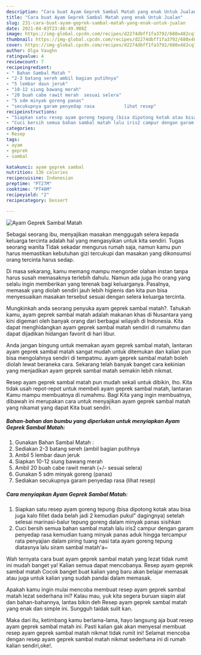 ```yaml
---
description: "Cara buat Ayam Geprek Sambal Matah yang enak Untuk Jualan"
title: "Cara buat Ayam Geprek Sambal Matah yang enak Untuk Jualan"
slug: 231-cara-buat-ayam-geprek-sambal-matah-yang-enak-untuk-jualan
date: 2021-04-03T23:48:49.908Z
image: https://img-global.cpcdn.com/recipes/d2274dbff1fa3792/680x482cq70/ayam-geprek-sambal-matah-foto-resep-utama.jpg
thumbnail: https://img-global.cpcdn.com/recipes/d2274dbff1fa3792/680x482cq70/ayam-geprek-sambal-matah-foto-resep-utama.jpg
cover: https://img-global.cpcdn.com/recipes/d2274dbff1fa3792/680x482cq70/ayam-geprek-sambal-matah-foto-resep-utama.jpg
author: Olga Vaughn
ratingvalue: 4
reviewcount: 7
recipeingredient:
- " Bahan Sambal Matah "
- "2-3 batang sereh ambil bagian putihnya"
- "5 lembar daun jeruk"
- "10-12 siung bawang merah"
- "20 buah cabe rawit merah  sesuai selera"
- "5 sdm minyak goreng panas"
- "secukupnya garam penyedap rasa           lihat resep"
recipeinstructions:
- "Siapkan satu resep ayam goreng tepung (bisa dipotong kotak atau bisa juga kalo fillet dada belah jadi 2 kemudian pukul&#34; dagingnya) setelah selesai marinasi-balur tepung goreng dalam minyak panas sisihkan"
- "Cuci bersih semua bahan sambal matah lalu iris2 campur dengan garam penyedap rasa kemudian tuang minyak panas aduk hingga tercampur rata penyajian dalam piring tuang nasi tata ayam goreng tepung diatasnya lalu siram sambal matah&#39;a~"
categories:
- Resep
tags:
- ayam
- geprek
- sambal

katakunci: ayam geprek sambal 
nutrition: 136 calories
recipecuisine: Indonesian
preptime: "PT27M"
cooktime: "PT48M"
recipeyield: "2"
recipecategory: Dessert

---
```



![Ayam Geprek Sambal Matah](https://img-global.cpcdn.com/recipes/d2274dbff1fa3792/680x482cq70/ayam-geprek-sambal-matah-foto-resep-utama.jpg)

Sebagai seorang ibu, menyajikan masakan menggugah selera kepada keluarga tercinta adalah hal yang mengasyikan untuk kita sendiri. Tugas seorang  wanita Tidak sekadar mengurus rumah saja, namun kamu pun harus memastikan kebutuhan gizi tercukupi dan masakan yang dikonsumsi orang tercinta harus sedap.

Di masa  sekarang, kamu memang mampu mengorder olahan instan tanpa harus susah memasaknya terlebih dahulu. Namun ada juga lho orang yang selalu ingin memberikan yang terenak bagi keluarganya. Pasalnya, memasak yang diolah sendiri jauh lebih higienis dan kita pun bisa menyesuaikan masakan tersebut sesuai dengan selera keluarga tercinta. 



Mungkinkah anda seorang penyuka ayam geprek sambal matah?. Tahukah kamu, ayam geprek sambal matah adalah makanan khas di Nusantara yang kini digemari oleh banyak orang dari berbagai wilayah di Indonesia. Kita dapat menghidangkan ayam geprek sambal matah sendiri di rumahmu dan dapat dijadikan hidangan favorit di hari libur.

Anda jangan bingung untuk memakan ayam geprek sambal matah, lantaran ayam geprek sambal matah sangat mudah untuk ditemukan dan kalian pun bisa mengolahnya sendiri di tempatmu. ayam geprek sambal matah boleh diolah lewat beraneka cara. Sekarang telah banyak banget cara kekinian yang menjadikan ayam geprek sambal matah semakin lebih nikmat.

Resep ayam geprek sambal matah pun mudah sekali untuk dibikin, lho. Kita tidak usah repot-repot untuk membeli ayam geprek sambal matah, lantaran Kamu mampu membuatnya di rumahmu. Bagi Kita yang ingin membuatnya, dibawah ini merupakan cara untuk menyajikan ayam geprek sambal matah yang nikamat yang dapat Kita buat sendiri.

<!--inarticleads1-->

##### Bahan-bahan dan bumbu yang diperlukan untuk menyiapkan Ayam Geprek Sambal Matah:

1. Gunakan  Bahan Sambal Matah :
1. Sediakan 2-3 batang sereh (ambil bagian putihnya
1. Ambil 5 lembar daun jeruk
1. Siapkan 10-12 siung bawang merah
1. Ambil 20 buah cabe rawit merah (+/- sesuai selera)
1. Gunakan 5 sdm minyak goreng (panas)
1. Sediakan secukupnya garam penyedap rasa           (lihat resep)




<!--inarticleads2-->

##### Cara menyiapkan Ayam Geprek Sambal Matah:

1. Siapkan satu resep ayam goreng tepung (bisa dipotong kotak atau bisa juga kalo fillet dada belah jadi 2 kemudian pukul&#34; dagingnya) setelah selesai marinasi-balur tepung goreng dalam minyak panas sisihkan
1. Cuci bersih semua bahan sambal matah lalu iris2 campur dengan garam penyedap rasa kemudian tuang minyak panas aduk hingga tercampur rata penyajian dalam piring tuang nasi tata ayam goreng tepung diatasnya lalu siram sambal matah&#39;a~




Wah ternyata cara buat ayam geprek sambal matah yang lezat tidak rumit ini mudah banget ya! Kalian semua dapat mencobanya. Resep ayam geprek sambal matah Cocok banget buat kalian yang baru akan belajar memasak atau juga untuk kalian yang sudah pandai dalam memasak.

Apakah kamu ingin mulai mencoba membuat resep ayam geprek sambal matah lezat sederhana ini? Kalau mau, yuk kita segera buruan siapin alat dan bahan-bahannya, lantas bikin deh Resep ayam geprek sambal matah yang enak dan simple ini. Sungguh taidak sulit kan. 

Maka dari itu, ketimbang kamu berlama-lama, hayo langsung aja buat resep ayam geprek sambal matah ini. Pasti kalian gak akan menyesal membuat resep ayam geprek sambal matah nikmat tidak rumit ini! Selamat mencoba dengan resep ayam geprek sambal matah nikmat sederhana ini di rumah kalian sendiri,oke!.

